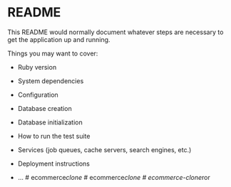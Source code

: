 # README

This README would normally document whatever steps are necessary to get the
application up and running.

Things you may want to cover:

* Ruby version

* System dependencies

* Configuration

* Database creation

* Database initialization

* How to run the test suite

* Services (job queues, cache servers, search engines, etc.)

* Deployment instructions

* ...
#   e c o m m e r c e _ c l o n e _  
 #   e c o m m e r c e _ c l o n e  
 #   e c o m m e r c e - c l o n e _ r o r  
 